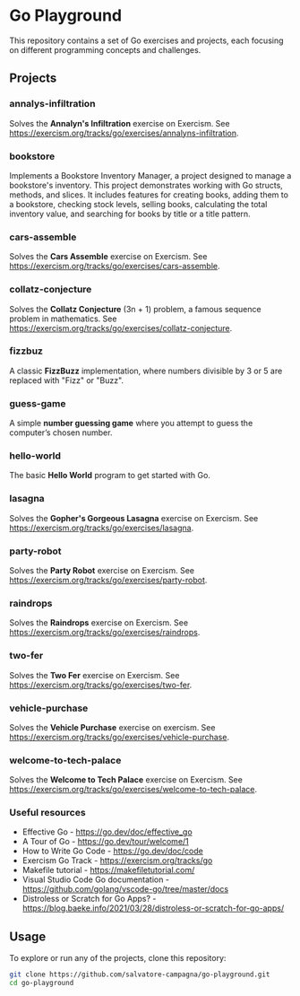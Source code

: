 # Go Playground

This repository contains a set of Go exercises and projects, each focusing on different programming concepts and challenges.

## Projects

### annalys-infiltration
Solves the **Annalyn's Infiltration** exercise on Exercism. See https://exercism.org/tracks/go/exercises/annalyns-infiltration.

### bookstore
Implements a Bookstore Inventory Manager, a project designed to manage a bookstore's inventory. This project demonstrates working with
Go structs, methods, and slices. It includes features for creating books, adding them to a bookstore, checking stock levels, selling books,
calculating the total inventory value, and searching for books by title or a title pattern.

### cars-assemble
Solves the **Cars Assemble** exercise on Exercism. See https://exercism.org/tracks/go/exercises/cars-assemble.

### collatz-conjecture
Solves the **Collatz Conjecture** (3n + 1) problem, a famous sequence problem in mathematics. See https://exercism.org/tracks/go/exercises/collatz-conjecture.

### fizzbuz
A classic **FizzBuzz** implementation, where numbers divisible by 3 or 5 are replaced with "Fizz" or "Buzz".

### guess-game
A simple **number guessing game** where you attempt to guess the computer’s chosen number.

### hello-world
The basic **Hello World** program to get started with Go.

### lasagna
Solves the **Gopher's Gorgeous Lasagna** exercise on Exercism. See https://exercism.org/tracks/go/exercises/lasagna.

### party-robot
Solves the **Party Robot** exercise on Exercism. See https://exercism.org/tracks/go/exercises/party-robot.

### raindrops
Solves the **Raindrops** exercise on Exercism. See https://exercism.org/tracks/go/exercises/raindrops.

### two-fer
Solves the **Two Fer** exercise on Exercism. See https://exercism.org/tracks/go/exercises/two-fer.

### vehicle-purchase
Solves the **Vehicle Purchase** exercise on exercism. See https://exercism.org/tracks/go/exercises/vehicle-purchase.

### welcome-to-tech-palace
Solves the **Welcome to Tech Palace** exercise on Exercism. See https://exercism.org/tracks/go/exercises/welcome-to-tech-palace.

### Useful resources

* Effective Go - https://go.dev/doc/effective_go
* A Tour of Go - https://go.dev/tour/welcome/1
* How to Write Go Code - https://go.dev/doc/code
* Exercism Go Track - https://exercism.org/tracks/go
* Makefile tutorial - https://makefiletutorial.com/
* Visual Studio Code Go documentation - https://github.com/golang/vscode-go/tree/master/docs
* Distroless or Scratch for Go Apps? - https://blog.baeke.info/2021/03/28/distroless-or-scratch-for-go-apps/

## Usage

To explore or run any of the projects, clone this repository:

```bash
git clone https://github.com/salvatore-campagna/go-playground.git
cd go-playground

